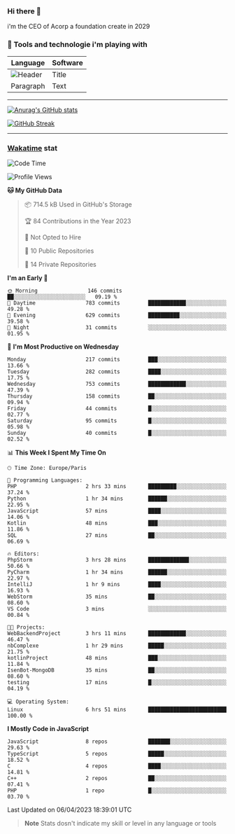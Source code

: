 ### Hi there 👋

i'm the CEO of Acorp a foundation create in 2029  

### 🧰 Tools and technologie i'm playing with

 | Language | Software |
| ----------- | ----------- |
| ![Header](https://img.shields.io/badge/Nuxt3-green&style=for-the-badge&logo=nustjs&logoColor=00DC82) | Title |
| Paragraph | Text |

---

[![Anurag's GitHub stats](https://github-readme-stats.vercel.app/api?username=ackimixs&show_icons=true&theme=github_dark&count_private=true)](https://www.ackimixs.xyz)

[![GitHub Streak](https://github-readme-streak-stats.herokuapp.com?user=Ackimixs&theme=github-dark-blue&date_format=j%20M%5B%20Y%5D&mode=weekly)](https://git.io/streak-stats)

---
 
 ### [Wakatime](https://wakatime.com/) stat

<!--START_SECTION:waka-->
![Code Time](http://img.shields.io/badge/Code%20Time-468%20hrs%2031%20mins-blue)

![Profile Views](http://img.shields.io/badge/Profile%20Views-0-blue)

**🐱 My GitHub Data** 

> 📦 714.5 kB Used in GitHub's Storage 
 > 
> 🏆 84 Contributions in the Year 2023
 > 
> 🚫 Not Opted to Hire
 > 
> 📜 10 Public Repositories 
 > 
> 🔑 14 Private Repositories 
 > 
**I'm an Early 🐤** 

```text
🌞 Morning                146 commits         ██░░░░░░░░░░░░░░░░░░░░░░░   09.19 % 
🌆 Daytime                783 commits         ████████████░░░░░░░░░░░░░   49.28 % 
🌃 Evening                629 commits         ██████████░░░░░░░░░░░░░░░   39.58 % 
🌙 Night                  31 commits          ░░░░░░░░░░░░░░░░░░░░░░░░░   01.95 % 
```
📅 **I'm Most Productive on Wednesday** 

```text
Monday                   217 commits         ███░░░░░░░░░░░░░░░░░░░░░░   13.66 % 
Tuesday                  282 commits         ████░░░░░░░░░░░░░░░░░░░░░   17.75 % 
Wednesday                753 commits         ████████████░░░░░░░░░░░░░   47.39 % 
Thursday                 158 commits         ██░░░░░░░░░░░░░░░░░░░░░░░   09.94 % 
Friday                   44 commits          █░░░░░░░░░░░░░░░░░░░░░░░░   02.77 % 
Saturday                 95 commits          █░░░░░░░░░░░░░░░░░░░░░░░░   05.98 % 
Sunday                   40 commits          █░░░░░░░░░░░░░░░░░░░░░░░░   02.52 % 
```


📊 **This Week I Spent My Time On** 

```text
🕑︎ Time Zone: Europe/Paris

💬 Programming Languages: 
PHP                      2 hrs 33 mins       █████████░░░░░░░░░░░░░░░░   37.24 % 
Python                   1 hr 34 mins        ██████░░░░░░░░░░░░░░░░░░░   22.95 % 
JavaScript               57 mins             ████░░░░░░░░░░░░░░░░░░░░░   14.06 % 
Kotlin                   48 mins             ███░░░░░░░░░░░░░░░░░░░░░░   11.86 % 
SQL                      27 mins             ██░░░░░░░░░░░░░░░░░░░░░░░   06.69 % 

🔥 Editors: 
PhpStorm                 3 hrs 28 mins       █████████████░░░░░░░░░░░░   50.66 % 
PyCharm                  1 hr 34 mins        ██████░░░░░░░░░░░░░░░░░░░   22.97 % 
IntelliJ                 1 hr 9 mins         ████░░░░░░░░░░░░░░░░░░░░░   16.93 % 
WebStorm                 35 mins             ██░░░░░░░░░░░░░░░░░░░░░░░   08.60 % 
VS Code                  3 mins              ░░░░░░░░░░░░░░░░░░░░░░░░░   00.84 % 

🐱‍💻 Projects: 
WebBackendProject        3 hrs 11 mins       ████████████░░░░░░░░░░░░░   46.47 % 
nbComplexe               1 hr 29 mins        █████░░░░░░░░░░░░░░░░░░░░   21.75 % 
kotlinProject            48 mins             ███░░░░░░░░░░░░░░░░░░░░░░   11.84 % 
IsenBot-MongoDB          35 mins             ██░░░░░░░░░░░░░░░░░░░░░░░   08.60 % 
testing                  17 mins             █░░░░░░░░░░░░░░░░░░░░░░░░   04.19 % 

💻 Operating System: 
Linux                    6 hrs 51 mins       █████████████████████████   100.00 % 
```

**I Mostly Code in JavaScript** 

```text
JavaScript               8 repos             ███████░░░░░░░░░░░░░░░░░░   29.63 % 
TypeScript               5 repos             █████░░░░░░░░░░░░░░░░░░░░   18.52 % 
C                        4 repos             ████░░░░░░░░░░░░░░░░░░░░░   14.81 % 
C++                      2 repos             ██░░░░░░░░░░░░░░░░░░░░░░░   07.41 % 
PHP                      1 repo              █░░░░░░░░░░░░░░░░░░░░░░░░   03.70 % 
```




 Last Updated on 06/04/2023 18:39:01 UTC
<!--END_SECTION:waka-->

> **Note**
> Stats dosn't indicate my skill or level in any language or tools
